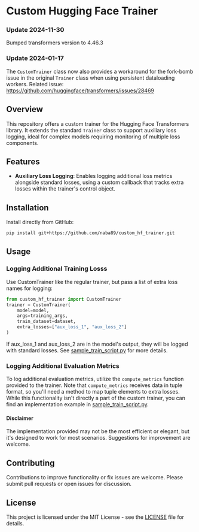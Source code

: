 # Custom Hugging Face Trainer

### Update 2024-11-30
Bumped transformers version to 4.46.3

### Update 2024-01-17
The `CustomTrainer` class now also provides a workaround for the fork-bomb issue in the original `Trainer` class when using persistent dataloading workers. Related issue: https://github.com/huggingface/transformers/issues/28469

## Overview
This repository offers a custom trainer for the Hugging Face Transformers library. It extends the standard `Trainer` class to support auxiliary loss logging, ideal for complex models requiring monitoring of multiple loss components.

## Features
- **Auxiliary Loss Logging**: Enables logging additional loss metrics alongside standard losses, using a custom callback that tracks extra losses within the trainer's control object.

## Installation
Install directly from GitHub:
```bash
pip install git+https://github.com/naba89/custom_hf_trainer.git
```

## Usage

### Logging Additional Training Losss

Use CustomTrainer like the regular trainer, but pass a list of extra loss names for logging:
```python
from custom_hf_trainer import CustomTrainer
trainer = CustomTrainer(
    model=model,
    args=training_args,
    train_dataset=dataset,
    extra_losses=["aux_loss_1", "aux_loss_2"]
)
```
If aux_loss_1 and aux_loss_2 are in the model's output, they will be logged with standard losses.
See [sample_train_script.py](sample_train_script.py)  for more details.

### Logging Additional Evaluation Metrics
To log additional evaluation metrics, utilize the `compute_metrics` function provided to the trainer. Note that `compute_metrics` receives data in tuple format, so you'll need a method to map tuple elements to extra losses. While this functionality isn't directly a part of the custom trainer, you can find an implementation example in [sample_train_script.py](sample_train_script.py).

#### Disclaimer
The implementation provided may not be the most efficient or elegant, but it's designed to work for most scenarios. Suggestions for improvement are welcome.

## Contributing
Contributions to improve functionality or fix issues are welcome. Please submit pull requests or open issues for discussion.

## License
This project is licensed under the MIT License - see the [LICENSE](LICENSE) file for details.

